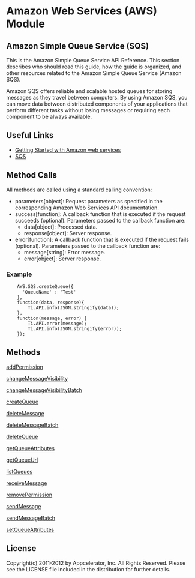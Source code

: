 # Amazon Web Services (AWS) Module

## Amazon Simple Queue Service (SQS)
This is the Amazon Simple Queue Service API Reference. This section describes who should read this guide, how the guide is organized, and other resources related to the Amazon Simple Queue Service (Amazon SQS).

Amazon SQS offers reliable and scalable hosted queues for storing messages as they travel between computers. By using Amazon SQS, you can move data between distributed components of your applications that perform different tasks without losing messages or requiring each component to be always available.


## Useful Links

* [ Getting Started with Amazon web services ]( http://docs.amazonwebservices.com/gettingstarted/latest/awsgsg-intro/intro.html )    
* [ SQS ]( http://aws.amazon.com/documentation/sqs/ )

## Method Calls

All methods are called using a standard calling convention:

* parameters[object]: Request parameters as specified in the corresponding Amazon Web Services API documentation.
* success[function]: A callback function that is executed if the request succeeds (optional). Parameters passed to the callback function are:
    * data[object]: Processed data.
    * response[object]: Server response.
* error[function]: A callback function that is executed if the request fails (optional). Parameters passed to the callback function are:
    * message[string]: Error message.
    * error[object]: Server response.

### Example
    	AWS.SQS.createQueue({
    	  'QueueName' : 'Test'
  	    },
        function(data, response){
            Ti.API.info(JSON.stringify(data));
        },
        function(message, error) {
            Ti.API.error(message);
            Ti.API.info(JSON.stringify(error));
        });

## Methods

[addPermission](http://docs.amazonwebservices.com/AWSSimpleQueueService/latest/APIReference/Query_QueryAddPermission.html)

[changeMessageVisibility](http://docs.amazonwebservices.com/AWSSimpleQueueService/latest/APIReference/Query_QueryChangeMessageVisibility.html)

[changeMessageVisibilityBatch](http://docs.amazonwebservices.com/AWSSimpleQueueService/latest/APIReference/Query_QueryChangeMessageVisibilityBatch.html)

[createQueue](http://docs.amazonwebservices.com/AWSSimpleQueueService/latest/APIReference/Query_QueryCreateQueue.html)

[deleteMessage](http://docs.amazonwebservices.com/AWSSimpleQueueService/latest/APIReference/Query_QueryDeleteMessage.html)

[deleteMessageBatch](http://docs.amazonwebservices.com/AWSSimpleQueueService/latest/APIReference/Query_QueryDeleteMessageBatch.html)

[deleteQueue](http://docs.amazonwebservices.com/AWSSimpleQueueService/latest/APIReference/Query_QueryDeleteQueue.html)

[getQueueAttributes](http://docs.amazonwebservices.com/AWSSimpleQueueService/latest/APIReference/Query_QueryGetQueueAttributes.html)

[getQueueUrl](http://docs.amazonwebservices.com/AWSSimpleQueueService/latest/APIReference/Query_QueryGetQueueUrl.html)

[listQueues](http://docs.amazonwebservices.com/AWSSimpleQueueService/latest/APIReference/Query_QueryListQueues.html)

[receiveMessage](http://docs.amazonwebservices.com/AWSSimpleQueueService/latest/APIReference/Query_QueryReceiveMessage.html)

[removePermission](http://docs.amazonwebservices.com/AWSSimpleQueueService/latest/APIReference/Query_QueryRemovePermission.html)

[sendMessage](http://docs.amazonwebservices.com/AWSSimpleQueueService/latest/APIReference/Query_QuerySendMessage.html)

[sendMessageBatch](http://docs.amazonwebservices.com/AWSSimpleQueueService/latest/APIReference/Query_QuerySendMessageBatch.html)

[setQueueAttributes](http://docs.amazonwebservices.com/AWSSimpleQueueService/latest/APIReference/Query_QuerySetQueueAttributes.html)

## License

Copyright(c) 2011-2012 by Appcelerator, Inc. All Rights Reserved. Please see the LICENSE file included in the distribution for further details.

